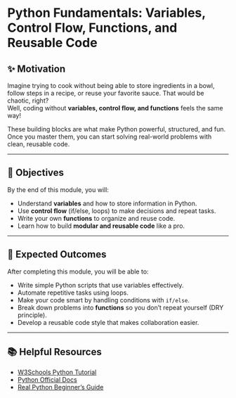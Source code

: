 # Python Fundamentals: Variables, Control Flow, Functions, and Reusable Code  

## ✨ Motivation  
Imagine trying to cook without being able to store ingredients in a bowl, follow steps in a recipe, or reuse your favorite sauce. That would be chaotic, right?  
Well, coding without **variables, control flow, and functions** feels the same way!  

These building blocks are what make Python powerful, structured, and fun. Once you master them, you can start solving real-world problems with clean, reusable code.

---

## 🎯 Objectives  
By the end of this module, you will:  
- Understand **variables** and how to store information in Python.  
- Use **control flow** (if/else, loops) to make decisions and repeat tasks.  
- Write your own **functions** to organize and reuse code.  
- Learn how to build **modular and reusable code** like a pro.  

---

## 🚀 Expected Outcomes  
After completing this module, you will be able to:  
- Write simple Python scripts that use variables effectively.  
- Automate repetitive tasks using loops.  
- Make your code smart by handling conditions with `if/else`.  
- Break down problems into **functions** so you don’t repeat yourself (DRY principle).  
- Develop a reusable code style that makes collaboration easier.  

---

## 📚 Helpful Resources  
- [W3Schools Python Tutorial](https://www.w3schools.com/python/)  
- [Python Official Docs](https://docs.python.org/3/tutorial/index.html)  
- [Real Python Beginner’s Guide](https://realpython.com/start-here/)  
